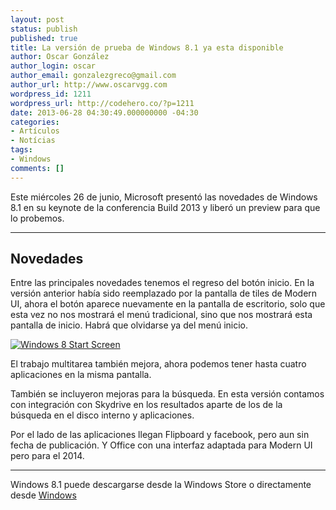 ```yaml
---
layout: post
status: publish
published: true
title: La versión de prueba de Windows 8.1 ya esta disponible
author: Oscar González
author_login: oscar
author_email: gonzalezgreco@gmail.com
author_url: http://www.oscarvgg.com
wordpress_id: 1211
wordpress_url: http://codehero.co/?p=1211
date: 2013-06-28 04:30:49.000000000 -04:30
categories:
- Artículos
- Notícias
tags:
- Windows
comments: []
---
```

<p>Este miércoles 26 de junio, Microsoft presentó las novedades de Windows 8.1 en su keynote de la conferencia Build 2013 y liberó un preview para que lo probemos.</p>

<hr />

<h2>Novedades</h2>

<p>Entre las principales novedades tenemos el regreso del botón inicio. En la versión anterior había sido reemplazado por la pantalla de tiles de Modern UI, ahora el botón aparece nuevamente en la pantalla de escritorio, solo que esta vez no nos mostrará el menú tradicional, sino que nos mostrará esta pantalla de inicio. Habrá que olvidarse ya del menú inicio.</p>

<p><a href="http://codehero.co/oc-content/uploads/2013/06/win81startscreen.jpg"><img src="http://codehero.co/oc-content/uploads/2013/06/win81startscreen.jpg" alt="Windows 8 Start Screen" class="aligncenter size-full wp-image-1219" /></a></p>

<p>El trabajo multitarea también mejora, ahora podemos tener hasta cuatro aplicaciones en la misma pantalla.</p>

<p>También se incluyeron mejoras para la búsqueda. En esta versión contamos con integración con Skydrive en los resultados aparte de los de la búsqueda en el disco interno y aplicaciones.</p>

<p>Por el lado de las aplicaciones llegan Flipboard y facebook, pero aun sin fecha de publicación. Y Office con una interfaz adaptada para Modern UI pero para el 2014.</p>

<hr />

<p>Windows 8.1 puede descargarse desde la Windows Store o directamente desde <a href="http://windows.microsoft.com/es-es/windows-8/preview">Windows</a></p>
